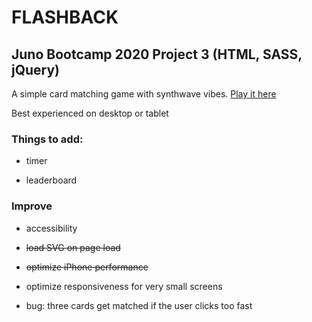# FLASHBACK

## Juno Bootcamp 2020 Project 3 (HTML, SASS, jQuery)

A simple card matching game with synthwave vibes. [Play it here](https://olcatsy.github.io/flashback/)

Best experienced on desktop or tablet



### Things to add:

- timer

- leaderboard



### Improve

- accessibility

- <del> load SVG on page load <del>

- <del> optimize iPhone performance <del>

- optimize responsiveness for very small screens

- bug: three cards get matched if the user clicks too fast
